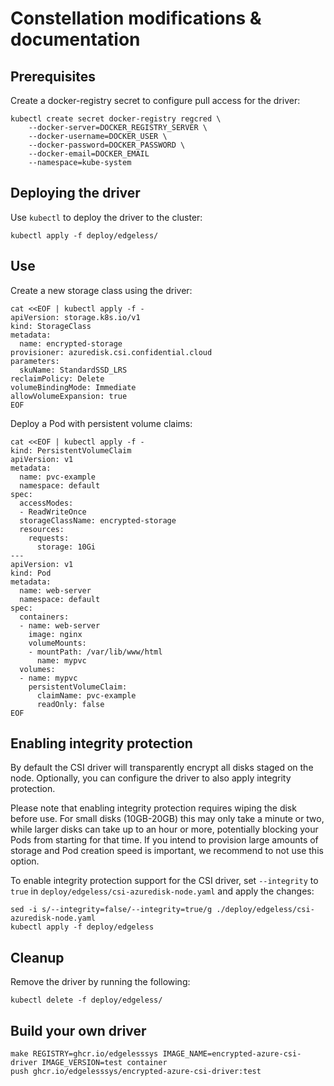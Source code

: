 # Constellation modifications & documentation

## Prerequisites

Create a docker-registry secret to configure pull access for the driver:
```shell
kubectl create secret docker-registry regcred \
    --docker-server=DOCKER_REGISTRY_SERVER \
    --docker-username=DOCKER_USER \
    --docker-password=DOCKER_PASSWORD \
    --docker-email=DOCKER_EMAIL
    --namespace=kube-system
```

## Deploying the driver

Use `kubectl` to deploy the driver to the cluster:
```shell
kubectl apply -f deploy/edgeless/
```

## Use

Create a new storage class using the driver:
```shell
cat <<EOF | kubectl apply -f -
apiVersion: storage.k8s.io/v1
kind: StorageClass
metadata:
  name: encrypted-storage
provisioner: azuredisk.csi.confidential.cloud
parameters:
  skuName: StandardSSD_LRS
reclaimPolicy: Delete
volumeBindingMode: Immediate
allowVolumeExpansion: true
EOF
```

Deploy a Pod with persistent volume claims:
```shell
cat <<EOF | kubectl apply -f -
kind: PersistentVolumeClaim
apiVersion: v1
metadata:
  name: pvc-example
  namespace: default
spec:
  accessModes:
  - ReadWriteOnce
  storageClassName: encrypted-storage
  resources:
    requests:
      storage: 10Gi
---
apiVersion: v1
kind: Pod
metadata:
  name: web-server
  namespace: default
spec:
  containers:
  - name: web-server
    image: nginx
    volumeMounts:
    - mountPath: /var/lib/www/html
      name: mypvc
  volumes:
  - name: mypvc
    persistentVolumeClaim:
      claimName: pvc-example
      readOnly: false
EOF
```

## Enabling integrity protection

By default the CSI driver will transparently encrypt all disks staged on the node.
Optionally, you can configure the driver to also apply integrity protection.

Please note that enabling integrity protection requires wiping the disk before use.
For small disks (10GB-20GB) this may only take a minute or two, while larger disks can take up to an hour or more, potentially blocking your Pods from starting for that time.
If you intend to provision large amounts of storage and Pod creation speed is important, we recommend to not use this option.

To enable integrity protection support for the CSI driver, set `--integrity` to `true` in `deploy/edgeless/csi-azuredisk-node.yaml` and apply the changes:
```shell
sed -i s/--integrity=false/--integrity=true/g ./deploy/edgeless/csi-azuredisk-node.yaml
kubectl apply -f deploy/edgeless
```


## Cleanup

Remove the driver by running the following:
```shell
kubectl delete -f deploy/edgeless/
```

## Build your own driver

```shell
make REGISTRY=ghcr.io/edgelesssys IMAGE_NAME=encrypted-azure-csi-driver IMAGE_VERSION=test container
push ghcr.io/edgelesssys/encrypted-azure-csi-driver:test
```
